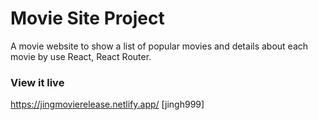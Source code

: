 # Movie Site Project

A movie website to show a list of popular movies and details about each movie by use React, React Router.

### View it live

https://jingmovierelease.netlify.app/
[jingh999]
